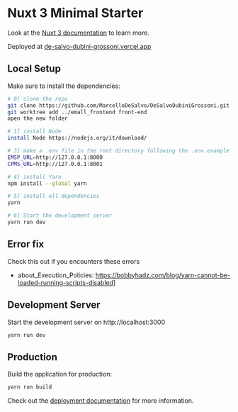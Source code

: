 # Nuxt 3 Minimal Starter

Look at the [Nuxt 3 documentation](https://nuxt.com/docs/getting-started/introduction) to learn more.

Deployed at [de-salvo-dubini-grossoni.vercel.app](https://de-salvo-dubini-grossoni.vercel.app)

## Local Setup

Make sure to install the dependencies:

```bash
# 0] clone the repo
git clone https://github.com/MarcelloDeSalvo/DeSalvoDubiniGrossoni.git
git worktree add ../emall_frontend front-end
open the new folder

# 1] install Node
install Node https://nodejs.org/it/download/

# 3] make a .env file in the root directory following the .env.example file:
EMSP_URL=http://127.0.0.1:8000
CPMS_URL=http://127.0.0.1:8001

# 4] install Yarn
npm install --global yarn

# 5] install all dependencies
yarn

# 6] Start the development server
yarn run dev
```

## Error fix
Check this out if you encounters these errors
- about_Execution_Policies: https://bobbyhadz.com/blog/yarn-cannot-be-loaded-running-scripts-disabled]

## Development Server

Start the development server on http://localhost:3000

```bash
yarn run dev
```

## Production

Build the application for production:

```bash
yarn run build
```

Check out the [deployment documentation](https://nuxt.com/docs/getting-started/deployment) for more information.
